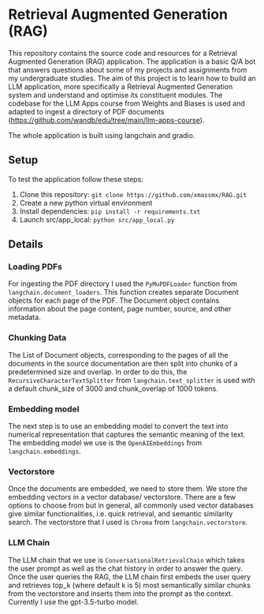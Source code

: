 # Retrieval Augmented Generation (RAG)

This repository contains the source code and resources for a Retrieval Augmented Generation (RAG) application. The application is a basic Q/A bot that answers questions about some of my projects and assignments from my undergraduate studies. The aim of this project is to learn how to build an LLM application, more specifically a Retrieval Augmented Generation system and understand and optimise its constituent modules.
The codebase for the LLM Apps course from Weights and Biases is used and adapted to ingest a directory of PDF documents (https://github.com/wandb/edu/tree/main/llm-apps-course).


The whole application is built using langchain and gradio. 

## Setup
To test the application follow these steps:

1. Clone this repository: `git clone https://github.com/xmassmx/RAG.git`
2. Create a new python virtual environment
3. Install dependencies: `pip install -r requirements.txt`
4. Launch src/app_local: `python src/app_local.py`

## Details

### Loading PDFs
For ingesting the PDF directory I used the `PyMuPDFLoader` function from `langchain.document_loaders`. This function creates separate Document objects for each page of the PDF. The Document object contains information about the page content, page number, source, and other metadata. 


### Chunking Data
The List of Document objects, corresponding to the pages of all the documents in the source documentation are then split into chunks of a predetermined size and overlap. In order to do this, the `RecursiveCharacterTextSplitter` from `langchain.text_splitter` is used with a default chunk_size of 3000 and chunk_overlap of 1000 tokens.


### Embedding model
The next step is to use an embedding model to convert the text into numerical representation that captures the semantic meaning of the text. The embedding model we use is the `OpenAIEmbeddings` from `langchain.embeddings`.


### Vectorstore
Once the documents are embedded, we need to store them. We store the embedding vectors in a vector database/ vectorstore. There are a few options to choose from but in general, all commonly used vector databases give similar functionalities, i.e. quick retrieval, and semantic similarity search. 
The vectorstore that I used is `Chroma` from `langchain.vectorstore`. 

### LLM Chain
The LLM chain that we use is `ConversationalRetrievalChain` which takes the user prompt as well as the chat history in order to answer the query. Once the user queries the RAG, the LLM chain first embeds the user query and retrieves top_k (where default k is 5) most semantically similar chunks from the vectorstore and inserts them into the prompt as the context. Currently I use the gpt-3.5-turbo model. 
